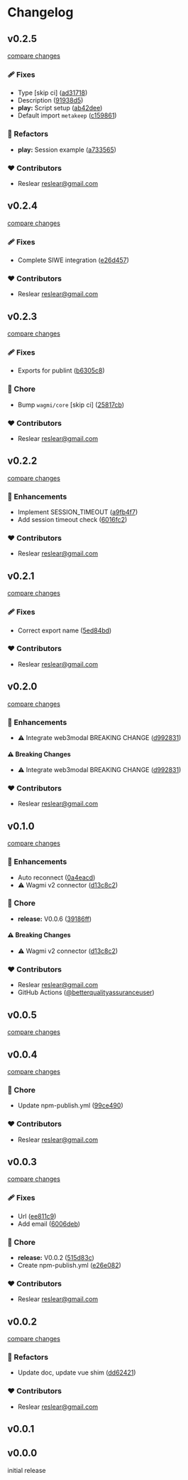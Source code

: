 # Changelog

## v0.2.5

[compare changes](https://github.com/reslear/metakeep-wagmi-connector/compare/v0.2.4...v0.2.5)

### 🩹 Fixes

- Type [skip ci] ([ad31718](https://github.com/reslear/metakeep-wagmi-connector/commit/ad31718))
- Description ([91938d5](https://github.com/reslear/metakeep-wagmi-connector/commit/91938d5))
- **play:** Script setup ([ab42dee](https://github.com/reslear/metakeep-wagmi-connector/commit/ab42dee))
- Default import `metakeep` ([c159861](https://github.com/reslear/metakeep-wagmi-connector/commit/c159861))

### 💅 Refactors

- **play:** Session example ([a733565](https://github.com/reslear/metakeep-wagmi-connector/commit/a733565))

### ❤️ Contributors

- Reslear <reslear@gmail.com>

## v0.2.4

[compare changes](https://github.com/reslear/metakeep-wagmi-connector/compare/v0.2.3...v0.2.4)

### 🩹 Fixes

- Complete SIWE integration ([e26d457](https://github.com/reslear/metakeep-wagmi-connector/commit/e26d457))

### ❤️ Contributors

- Reslear <reslear@gmail.com>

## v0.2.3

[compare changes](https://github.com/reslear/metakeep-wagmi-connector/compare/v0.2.2...v0.2.3)

### 🩹 Fixes

- Exports for publint ([b6305c8](https://github.com/reslear/metakeep-wagmi-connector/commit/b6305c8))

### 🏡 Chore

- Bump `wagmi/core` [skip ci] ([25817cb](https://github.com/reslear/metakeep-wagmi-connector/commit/25817cb))

### ❤️ Contributors

- Reslear <reslear@gmail.com>

## v0.2.2

[compare changes](https://github.com/reslear/metakeep-wagmi-connector/compare/v0.2.1...v0.2.2)

### 🚀 Enhancements

- Implement SESSION_TIMEOUT ([a9fb4f7](https://github.com/reslear/metakeep-wagmi-connector/commit/a9fb4f7))
- Add session timeout check ([6016fc2](https://github.com/reslear/metakeep-wagmi-connector/commit/6016fc2))

### ❤️ Contributors

- Reslear <reslear@gmail.com>

## v0.2.1

[compare changes](https://github.com/reslear/metakeep-wagmi-connector/compare/v0.2.0...v0.2.1)

### 🩹 Fixes

- Correct export name ([5ed84bd](https://github.com/reslear/metakeep-wagmi-connector/commit/5ed84bd))

### ❤️ Contributors

- Reslear <reslear@gmail.com>

## v0.2.0

[compare changes](https://github.com/reslear/metakeep-wagmi-connector/compare/v0.1.0...v0.2.0)

### 🚀 Enhancements

- ⚠️  Integrate web3modal BREAKING CHANGE ([d992831](https://github.com/reslear/metakeep-wagmi-connector/commit/d992831))

#### ⚠️ Breaking Changes

- ⚠️  Integrate web3modal BREAKING CHANGE ([d992831](https://github.com/reslear/metakeep-wagmi-connector/commit/d992831))

### ❤️ Contributors

- Reslear <reslear@gmail.com>

## v0.1.0

[compare changes](https://github.com/reslear/metakeep-wagmi-connector/compare/v0.0.5...v0.1.0)

### 🚀 Enhancements

- Auto reconnect ([0a4eacd](https://github.com/reslear/metakeep-wagmi-connector/commit/0a4eacd))
- ⚠️  Wagmi v2 connector ([d13c8c2](https://github.com/reslear/metakeep-wagmi-connector/commit/d13c8c2))

### 🏡 Chore

- **release:** V0.0.6 ([39186ff](https://github.com/reslear/metakeep-wagmi-connector/commit/39186ff))

#### ⚠️ Breaking Changes

- ⚠️  Wagmi v2 connector ([d13c8c2](https://github.com/reslear/metakeep-wagmi-connector/commit/d13c8c2))

### ❤️ Contributors

- Reslear <reslear@gmail.com>
- GitHub Actions ([@betterqualityassuranceuser](http://github.com/betterqualityassuranceuser))

## v0.0.5

[compare changes](https://github.com/reslear/metakeep-wagmi-connector/compare/v0.0.4...v0.0.5)

## v0.0.4

[compare changes](https://github.com/reslear/metakeep-wagmi-connector/compare/v0.0.3...v0.0.4)

### 🏡 Chore

- Update npm-publish.yml ([99ce490](https://github.com/reslear/metakeep-wagmi-connector/commit/99ce490))

### ❤️ Contributors

- Reslear <reslear@gmail.com>

## v0.0.3

[compare changes](https://github.com/reslear/metakeep-wagmi-connector/compare/v0.0.2...v0.0.3)

### 🩹 Fixes

- Url ([ee811c9](https://github.com/reslear/metakeep-wagmi-connector/commit/ee811c9))
- Add email ([6006deb](https://github.com/reslear/metakeep-wagmi-connector/commit/6006deb))

### 🏡 Chore

- **release:** V0.0.2 ([515d83c](https://github.com/reslear/metakeep-wagmi-connector/commit/515d83c))
- Create npm-publish.yml ([e26e082](https://github.com/reslear/metakeep-wagmi-connector/commit/e26e082))

### ❤️ Contributors

- Reslear <reslear@gmail.com>

## v0.0.2

[compare changes](https://github.com/reslear/metakeep-wagmi-connector+git/compare/v0.0.1...v0.0.2)

### 💅 Refactors

- Update doc, update vue shim ([dd62421](https://github.com/reslear/metakeep-wagmi-connector+git/commit/dd62421))

### ❤️ Contributors

- Reslear <reslear@gmail.com>

## v0.0.1

## v0.0.0

initial release